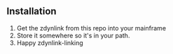 ## Installation

1. Get the zdynlink from this repo into your mainframe
1. Store it somewhere so it's in your path.
1. Happy zdynlink-linking



